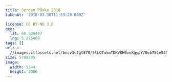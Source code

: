 ```yaml
---
title: Bergen Påske 2018
takenAt: '2018-03-30T11:53:20.000Z'

license: CC BY-ND 3.0
geo:
  lat: 60.539447
  lng: 5.275469
tags: []
url: >-
  //images.ctfassets.net/bncv3c2gt878/5lLQTukmTDKVKH0veXgypY/0eb781e845ecbc9465826dd32ab798f5/bergen-pske-2018_41134504722_o
size: 5799385
image:
  width: 5344
  height: 3006
---
```

